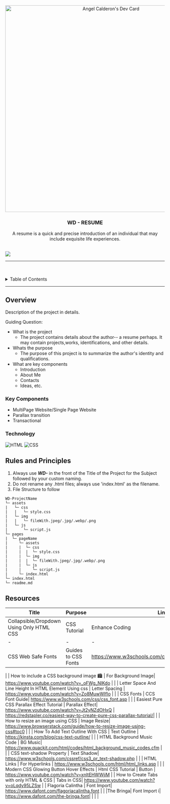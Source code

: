 <a name="readme-top">

<br/>

<br />
<div align="center">
  <a href="https://github.com/zyx-0314/">
  <!-- TODO: If you want to add logo or banner you can add it here -->
  <a href="https://app.daily.dev/ashiyel"><img src="https://api.daily.dev/devcards/v2/4oY6KBXmOnMAMIGrfsb8y.png?r=z6m&type=wide" width="652" alt="Angel Calderon's Dev Card"/></a>
  </a>
<!-- TODO: Change Title to the name of the title of your Project -->
  <h3 align="center">WD - RESUME</h3>
</div>
<!-- TODO: Make a short description -->
<div align="center">
  A resume is a quick and precise introduction of an individual that may include exquisite life experiences. 
</div>

<br />

<!-- TODO: Change the zyx-0314 into your github username  -->
<!-- TODO: Change the WD-Template-Project into the same name of your folder -->
![](https://visit-counter.vercel.app/counter.png?page=Ashiyel/WD-Resume)

---

<br />
<br />

<!-- TODO: If you want to add more layers for your readme -->
<details>
  <summary>Table of Contents</summary>
  <ol>
    <li>
      <a href="#overview">Overview</a>
      <ol>
        <li>
          <a href="#key-components">Key Components</a>
        </li>
        <li>
          <a href="#technology">Technology</a>
        </li>
      </ol>
    </li>
    <li>
      <a href="#rules-and-principles">Rules and Principles</a>
    </li>
    <li>
      <a href="#resources">Resources</a>
    </li>
  </ol>
</details>

---

## Overview

<!-- TODO: To be changed -->
<!-- The following are just sample -->
Description of the project in details.

Guiding Question:
- What is the project
   - The project contains details about the author-- a resume perhaps. It may contain projects,works, identifications, and other details.
- Whats the purpose
   - The purpose of this project is to summarize the author's identity and qualifications.
- What are key components
   - Introduction
   - About Me
   - Contacts
   - Ideas, etc.

### Key Components
<!-- TODO: List of Key Components -->
<!-- The following are just sample -->
- MultiPage Website/Single Page Website
- Parallax transition
- Transactional

### Technology
<!-- TODO: List of Technology Used -->
![HTML](https://img.shields.io/badge/HTML-E34F26?style=for-the-badge&logo=html5&logoColor=white)
![CSS](https://img.shields.io/badge/CSS-1572B6?style=for-the-badge&logo=css3&logoColor=white)

## Rules and Principles
1. Always use ***WD-*** in the front of the Title of the Project for the Subject followed by your custom naming.
2. Do not rename any .html files; always use 'index.html' as the filename.
3. File Structure to follow

```
WD-ProjectName
└─ assets
|   └─ css
|   |   └─ style.css
|   └─ img
|   |   └─ fileWith.jpeg/.jpg/.webp/.png
|   └─ js
|       └─ script.js
└─ pages
|  └─ pageName
|     └─ assets
|     |  └─ css
|     |  |  └─ style.css
|     |  └─ img
|     |  |  └─ fileWith.jpeg/.jpg/.webp/.png
|     |  └─ js
|     |     └─ script.js
|     └─ index.html
└─ index.html
└─ readme.md
```

## Resources

<!-- TODO: Add References -->
| Title | Purpose | Link |
|-|-|-|
| Collapsible/Dropdown Using Only HTML CSS | CSS Tutorial | Enhance Coding | SEO Friendly | Collapsable Button | https://www.youtube.com/watch?v=RvpYnUZRquw
|-|-|-|
| CSS Web Safe Fonts | Guides to CSS Fonts | https://www.w3schools.com/cssref/css_websafe_fonts.php |
|
| How to include a CSS background image 🏙️ | For Background Image| https://www.youtube.com/watch?v=_oFWg_NlKdo |
|
| Letter Space And Line Height In HTML Element Using css | Letter Spacing | https://www.youtube.com/watch?v=Zo8MuwWIflo |
|
| CSS Fonts | CCS Font Guide| https://www.w3schools.com/css/css_font.asp |
|
| Easiest Pure CSS Parallax Effect Tutorial | Parallax Effect| https://www.youtube.com/watch?v=Jt2yNZdOHxQ | https://redstapler.co/easiest-way-to-create-pure-css-parallax-tutorial/|
| 
| How to resize an image using CSS | Image Resize| https://www.browserstack.com/guide/how-to-resize-image-using-css#toc0 |
|
| How To Add Text Outline With CSS | Text Outline | https://kinsta.com/blog/css-text-outline/ |
|
| HTML Background Music Code | BG Music| https://www.quackit.com/html/codes/html_background_music_codes.cfm |
|
| CSS text-shadow Property | Text Shadow| https://www.w3schools.com/cssref/css3_pr_text-shadow.php |
|
| HTML Links | For Hyperlinks | https://www.w3schools.com/html/html_links.asp |
|
| Modern CSS Glowing Button Hover Effects | Html CSS Tutorial | Button | https://www.youtube.com/watch?v=xnltEHWWjiM |
| How to Create Tabs with only HTML & CSS | Tabs in CSS| https://www.youtube.com/watch?v=oLqdy95LZSw |
| Flagoria Calintha | Font Import| https://www.dafont.com/flagoriacalintha.font |
|
|The Bringa| Font Import i| https://www.dafont.com/the-bringa.font|
|
| |